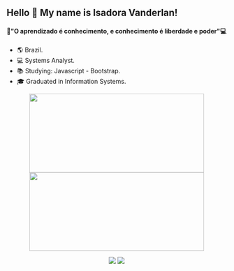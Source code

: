  ## Hello 👋 My name is Isadora Vanderlan!
 
 #### 🧠"O aprendizado é conhecimento, e conhecimento é liberdade e poder"💻
  
- 🌎 Brazil.
- 💻 Systems Analyst.
- :books: Studying:  Javascript - Bootstrap.
- 🎓 Graduated in Information Systems.

<div align="center">  
  <div>
    <a href="https://github.com/IsadoraVanderlan">
    <img height="180em" width="400em" src="https://github-readme-stats.vercel.app/api/top-langs/?username=IsadoraVanderlan&layout=compact&langs_count=7&theme=radical"/>
    <img height="180em" width="400em" src="https://github-readme-stats.vercel.app/api?username=IsadoraVanderlan&show_icons=true&theme=radical&include_all_commits=true&count_private=true"/>
  </div>
   
  <a href="https://www.linkedin.com/in/isadoravanderlan" target="_blank"><img src="https://img.shields.io/badge/-LinkedIn-%230077B5?style=for-the-badge&logo=linkedin&logoColor=white" target="red"></a> 
  <a href = "mailto:vanderlansantos@gmail.com"><img src="https://img.shields.io/badge/-Gmail-%23333?style=for-the-badge&logo=gmail&logoColor=white" target="_blank"></a>
</div>

  

  




